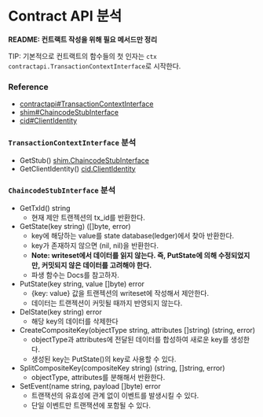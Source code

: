 # Contract API 분석

**README: 컨트랙트 작성을 위해 필요 메서드만 정리**

TIP: 기본적으로 컨트랙트의 함수들의 첫 인자는 `ctx contractapi.TransactionContextInterface`로 시작한다.

### Reference
- [contractapi#TransactionContextInterface](pkg.go.dev/github.com/hyperledger/fabric-contract-api-go/contractapi#TransactionContextInterface)
- [shim#ChaincodeStubInterface](pkg.go.dev/github.com/hyperledger/fabric-chaincode-go/shim#ChaincodeStubInterface)
- [cid#ClientIdentity](https://pkg.go.dev/github.com/hyperledger/fabric-chaincode-go/pkg/cid#ClientIdentity)


  
### `TransactionContextInterface` 분석
- GetStub() [shim.ChaincodeStubInterface](pkg.go.dev/github.com/hyperledger/fabric-chaincode-go/shim#ChaincodeStubInterface)
- GetClientIdentity() [cid.ClientIdentity](https://pkg.go.dev/github.com/hyperledger/fabric-chaincode-go/pkg/cid#ClientIdentity)

### `ChaincodeStubInterface` 분석
- GetTxId() string
    - 현재 제안 트랜젝션의 tx_id를 반환한다.
- GetState(key string) ([]byte, error)
    - key에 해당하는 value를 state database(ledger)에서 찾아 반환한다.
    - key가 존재하지 않으면 (nil, nil)을 반환한다.
    - **Note: writeset에서 데이터를 읽지 않는다. 즉, PutState에 의해 수정되었지만, 커밋되지 않은 데이터를 고려해야 한다.**
    - 파생 함수는 Docs를 참고하자.
- PutState(key string, value []byte) error
    - {key: value} 값을 트랜젝션의 writeset에 작성해서 제안한다.
    - 데이터는 트랜젝션이 커밋될 때까지 반영되지 않는다.
- DelState(key string) error
    - 해당 key의 데이터를 삭제한다
- CreateCompositeKey(objectType string, attributes []string) (string, error)
    - objectType과 attributes에 전달된 데이터를 합성하여 새로운 key를 생성한다.
    - 생성된 key는 PutState()의 key로 사용할 수 있다.
- SplitCompositeKey(compositeKey string) (string, []string, error)
    - objectType, attributes를 분해해서 반환한다.
- SetEvent(name string, payload []byte) error
    - 트랜잭션의 유효성에 관계 없이 이벤트를 발생시킬 수 있다.
    - 단일 이벤트만 트랜잭션에 포함될 수 있다.
